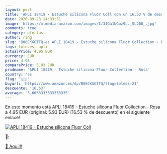 ```yaml
---
layout: post
title: 'APLI 18419 - Estuche silicona Fluor Coll con un 16.53 % de descuento'
date: 2020-09-23 14:33:51
image: 'https://m.media-amazon.com/images/I/31Ga1bGoz9L._SL200_.jpg'
comments: true
category: ofertas
author: ring
slug: 'B08CKGGTTQ-es APLI 18419 - Estuche silicona Fluor Collection - Rosa'
tags: tole.es, apli
actualPrice: 4.95 EUR
currency: EUR
price: 4.95
comparePrice: 5.93 EUR
prodname: 'APLI 18419 - Estuche silicona Fluor Collection - Rosa'
country: 'es'
flag: '🇪🇸'
buyurl: 'https://www.amazon.es/dp/B08CKGGTTQ/?tag=tolees-21'
descuento: '16.53'
average: '5.6033333333333335'
---
```


En este momento está [APLI 18419 - Estuche silicona Fluor Collection - Rosa](https://www.amazon.es/dp/B08CKGGTTQ/?tag=tolees-21) a 4.95 EUR (original: 5.93 EUR) (16.53 %  de descuento) en el siguiente enlace!

[![APLI 18419 - Estuche silicona Fluor Coll](https://m.media-amazon.com/images/I/31Ga1bGoz9L._SL200_.jpg)](https://www.amazon.es/dp/B08CKGGTTQ/?tag=tolees-21)

🔎:


[🛒 Aquí!!!](https://www.amazon.es/dp/B08CKGGTTQ/?tag=tolees-21)
